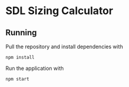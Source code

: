# SDL Sizing Calculator

## Running

Pull the repository and install dependencies with 


`npm install`

Run the application with

`npm start`